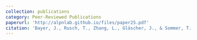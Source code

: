 ```yaml
---
collection: publications
category: Peer-Reviewed Publications
paperurl: 'http://alpnlab.github.io/files/paper25.pdf'
citation: 'Bayer, J., Rusch, T., Zhang, L., Gläscher, J., & Sommer, T. (2020).&quot;Dose-dependent effects of estrogen on prediction error related neural activity in the nucleus accumbens of healthy young women.&quot; <i>Psychopharmacology.</i> 237(3).'
---
```

